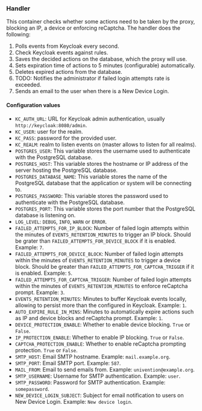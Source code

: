 ### Handler

This container checks whether some actions need to be taken by the proxy, blocking
an IP, a device or enforcing reCaptcha. The handler does the following:

1. Polls events from Keycloak every second.
2. Check Keycloak events against rules.
3. Saves the decided actions on the database, which the proxy will use.
4. Sets expiration time of actions to 5 minutes (configurable) automatically.
5. Deletes expired actions from the database.
6. TODO: Notifies the administrator if failed login attempts rate is exceeded.
7. Sends an email to the user when there is a New Device Login.

#### Configuration values

- `KC_AUTH_URL`: URL for Keycloak admin authentication, usually `http://keycloak:8080/admin`.
- `KC_USER`: user for the realm.
- `KC_PASS`: password for the provided user.
- `KC_REALM`: realm to listen events on (master allows to listen for all realms).
- `POSTGRES_USER`: This variable stores the username used to authenticate with the PostgreSQL database.
- `POSTGRES_HOST`: This variable stores the hostname or IP address of the server hosting the PostgreSQL database.
- `POSTGRES_DATABASE_NAME`: This variable stores the name of the PostgreSQL database that the application or system will be connecting to.
- `POSTGRES_PASSWORD`: This variable stores the password used to authenticate with the PostgreSQL database.
- `POSTGRES_PORT`: This variable stores the port number that the PostgreSQL database is listening on.
- `LOG_LEVEL`: `DEBUG`, `INFO`, `WARN` or `ERROR`.
- `FAILED_ATTEMPTS_FOR_IP_BLOCK`: Number of failed login attempts within the minutes of `EVENTS_RETENTION_MINUTES` to trigger an IP block. Should be grater than `FAILED_ATTEMPTS_FOR_DEVICE_BLOCK` if it is enabled. Example: `7`.
- `FAILED_ATTEMPTS_FOR_DEVICE_BLOCK`: Number of failed login attempts within the minutes of `EVENTS_RETENTION_MINUTES` to trigger a device block. Should be greater than `FAILED_ATTEMPTS_FOR_CAPTCHA_TRIGGER` if it is enabled. Example: `5`.
- `FAILED_ATTEMPTS_FOR_CAPTCHA_TRIGGER`: Number of failed login attempts within the minutes of `EVENTS_RETENTION_MINUTES` to enforce reCaptcha prompt. Example: `3`.
- `EVENTS_RETENTION_MINUTES`: Minutes to buffer Keycloak events locally, allowing to persist more than the configured in Keycloak. Example: `1`.
- `AUTO_EXPIRE_RULE_IN_MINS`: Minutes to automatically expire actions such as IP and device blocks and reCaptcha prompt. Example: `1`.
- `DEVICE_PROTECTION_ENABLE`: Whether to enable device blocking. `True` or `False`.
- `IP_PROTECTION_ENABLE`: Whether to enable IP blocking. `True` or `False`.
- `CAPTCHA_PROTECTION_ENABLE`: Whether to enable reCaptcha prompting protection. `True` or `False`.
- `SMTP_HOST`: Email SMTP hostname. Example: `mail.example.org`.
- `SMTP_PORT`: Email SMTP port. Example: `587`.
- `MAIL_FROM`: Email to send emails from. Example: `univention@example.org`.
- `SMTP_USERNAME`: Username for SMTP authentication. Example: `user`.
- `SMTP_PASSWORD`: Password for SMTP authentication. Example: `somepassword`.
- `NEW_DEVICE_LOGIN_SUBJECT`: Subject for email notification to users on New Device Login. Example: `New device login`.
